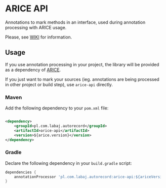 # ARICE API

Annotations to mark methods in an interface, used during annotation processing with ARICE usage.

Please, see [WIKI](https://github.com/pawellabaj/auto-record/wiki/ARICE) for information.

## Usage

If you use annotation processing in your project, the library will be provided as a dependency of [ARICE](https://github.com/pawellabaj/auto-record/tree/main/arice/extension).

If you just want to mark your sources (ieg. annotations are being processed in other project or build step),
use `arice-api` directly.

### Maven

Add the following dependency to your `pom.xml` file:

```xml

<dependency>
    <groupId>pl.com.labaj.autorecord</groupId>
    <artifactId>arice-api</artifactId>
    <version>${arice.version}</version>
</dependency>
```

### Gradle

Declare the following dependency in your `build.gradle` script:

```groovy
dependencies {
    annotationProcessor 'pl.com.labaj.autorecord:arice-api:${ariceVersion}'
}